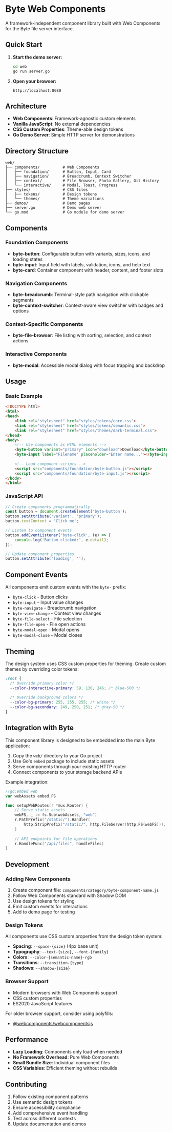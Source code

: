 # Byte Web Components

A framework-independent component library built with Web Components for the Byte file server interface.

## Quick Start

1. **Start the demo server:**
   ```bash
   cd web
   go run server.go
   ```

2. **Open your browser:**
   ```
   http://localhost:8080
   ```

## Architecture

- **Web Components**: Framework-agnostic custom elements
- **Vanilla JavaScript**: No external dependencies
- **CSS Custom Properties**: Theme-able design tokens
- **Go Demo Server**: Simple HTTP server for demonstrations

## Directory Structure

```
web/
├── components/          # Web Components
│   ├── foundation/      # Button, Input, Card
│   ├── navigation/      # Breadcrumb, Context Switcher
│   ├── context/         # File Browser, Photo Gallery, Git History
│   └── interactive/     # Modal, Toast, Progress
├── styles/              # CSS files
│   ├── tokens/          # Design tokens
│   └── themes/          # Theme variations
├── demos/               # Demo pages
├── server.go            # Demo web server
└── go.mod               # Go module for demo server
```

## Components

### Foundation Components

- **byte-button**: Configurable button with variants, sizes, icons, and loading states
- **byte-input**: Input field with labels, validation, icons, and help text
- **byte-card**: Container component with header, content, and footer slots

### Navigation Components

- **byte-breadcrumb**: Terminal-style path navigation with clickable segments
- **byte-context-switcher**: Context-aware view switcher with badges and options

### Context-Specific Components

- **byte-file-browser**: File listing with sorting, selection, and context actions

### Interactive Components

- **byte-modal**: Accessible modal dialog with focus trapping and backdrop

## Usage

### Basic Example

```html
<!DOCTYPE html>
<html>
<head>
    <link rel="stylesheet" href="styles/tokens/core.css">
    <link rel="stylesheet" href="styles/tokens/semantic.css">
    <link rel="stylesheet" href="styles/themes/dark-terminal.css">
</head>
<body>
    <!-- Use components as HTML elements -->
    <byte-button variant="primary" icon="download">Download</byte-button>
    <byte-input label="Filename" placeholder="Enter name..."></byte-input>
    
    <!-- Load component scripts -->
    <script src="components/foundation/byte-button.js"></script>
    <script src="components/foundation/byte-input.js"></script>
</body>
</html>
```

### JavaScript API

```javascript
// Create components programmatically
const button = document.createElement('byte-button');
button.setAttribute('variant', 'primary');
button.textContent = 'Click me';

// Listen to component events
button.addEventListener('byte-click', (e) => {
    console.log('Button clicked:', e.detail);
});

// Update component properties
button.setAttribute('loading', '');
```

## Component Events

All components emit custom events with the `byte-` prefix:

- `byte-click` - Button clicks
- `byte-input` - Input value changes
- `byte-navigate` - Breadcrumb navigation
- `byte-view-change` - Context view changes
- `byte-file-select` - File selection
- `byte-file-open` - File open actions
- `byte-modal-open` - Modal opens
- `byte-modal-close` - Modal closes

## Theming

The design system uses CSS custom properties for theming. Create custom themes by overriding color tokens:

```css
:root {
  /* Override primary color */
  --color-interactive-primary: 59, 130, 246; /* blue-500 */
  
  /* Override background colors */
  --color-bg-primary: 255, 255, 255; /* white */
  --color-bg-secondary: 249, 250, 251; /* gray-50 */
}
```

## Integration with Byte

This component library is designed to be embedded into the main Byte application:

1. Copy the `web/` directory to your Go project
2. Use Go's `embed` package to include static assets
3. Serve components through your existing HTTP router
4. Connect components to your storage backend APIs

Example integration:

```go
//go:embed web
var webAssets embed.FS

func setupWebRoutes(r *mux.Router) {
    // Serve static assets
    webFS, _ := fs.Sub(webAssets, "web")
    r.PathPrefix("/static/").Handler(
        http.StripPrefix("/static/", http.FileServer(http.FS(webFS))),
    )
    
    // API endpoints for file operations
    r.HandleFunc("/api/files", handleFiles)
}
```

## Development

### Adding New Components

1. Create component file: `components/category/byte-component-name.js`
2. Follow Web Components standard with Shadow DOM
3. Use design tokens for styling
4. Emit custom events for interactions
5. Add to demo page for testing

### Design Tokens

All components use CSS custom properties from the design token system:

- **Spacing**: `--space-{size}` (4px base unit)
- **Typography**: `--text-{size}`, `--font-{family}`
- **Colors**: `--color-{semantic-name}-rgb`
- **Transitions**: `--transition-{type}`
- **Shadows**: `--shadow-{size}`

### Browser Support

- Modern browsers with Web Components support
- CSS custom properties
- ES2020 JavaScript features

For older browser support, consider using polyfills:
- [@webcomponents/webcomponentsjs](https://www.npmjs.com/package/@webcomponents/webcomponentsjs)

## Performance

- **Lazy Loading**: Components only load when needed
- **No Framework Overhead**: Pure Web Components
- **Small Bundle Size**: Individual component files
- **CSS Variables**: Efficient theming without rebuilds

## Contributing

1. Follow existing component patterns
2. Use semantic design tokens
3. Ensure accessibility compliance
4. Add comprehensive event handling
5. Test across different contexts
6. Update documentation and demos